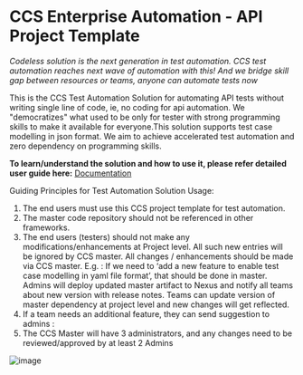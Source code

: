 # CCS Enterprise Automation - API Project Template
_Codeless solution is the next generation in test automation. CCS test automation reaches next wave of automation with this! And we bridge skill gap between resources or teams, anyone can automate tests now_

This is the CCS Test Automation Solution for automating API tests without writing single line of code, ie, no coding for api automation. We "democratizes" what used to be only for tester with strong programming skills to make it available for everyone.This solution supports test case modelling in json format. We aim to achieve accelerated test automation and zero dependency on programming skills.

**To learn/understand the solution and how to use it, please refer detailed user guide here:** [Documentation](https://github.com/Crown-Commercial-Service/ccs-enterprise-automation-api-project/wiki)

Guiding Principles for Test Automation Solution Usage:
1. The end users must use this CCS project template for test automation. 
2. The master code repository should not be referenced in other frameworks.
3. The end users (testers) should not make any modifications/enhancements at Project level. All such new entries will be ignored by CCS master. All changes / enhancements should be made via CCS master. E.g. : If we need to ‘add a new feature to enable test case modelling in yaml file format’, that should be done in master. Admins will deploy updated master artifact to Nexus and notify all teams about new version with release notes. Teams can update version of master dependency at project level and new changes will get reflected.
4. If a team needs an additional feature, they can send suggestion to admins : <email>
5. The CCS Master will have 3 administrators, and any changes need to be reviewed/approved by at least 2 Admins

![image](https://user-images.githubusercontent.com/89130649/152338982-b8972f59-4edd-4b0b-83eb-679274869872.png)
